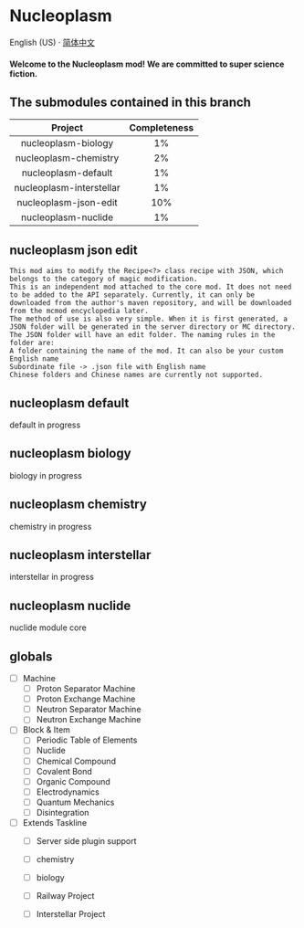 # Nucleoplasm

English (US) · [简体中文](README_szh.md)

<h4>Welcome to the Nucleoplasm mod! We are committed to super science fiction.</h4>

## The submodules contained in this branch

|          Project          | Completeness |
|:-------------------------:|:------------:|
|   nucleoplasm\-biology    |      1%      |
|  nucleoplasm\-chemistry   |      2%      |
|   nucleoplasm\-default    |      1%      |
| nucleoplasm\-interstellar |      1%      |
|  nucleoplasm\-json\-edit  |     10%      |
|   nucleoplasm\-nuclide    |      1%      |

## nucleoplasm json edit
    This mod aims to modify the Recipe<?> class recipe with JSON, which belongs to the category of magic modification.
    This is an independent mod attached to the core mod. It does not need to be added to the API separately. Currently, it can only be downloaded from the author's maven repository, and will be downloaded from the mcmod encyclopedia later.
    The method of use is also very simple. When it is first generated, a JSON folder will be generated in the server directory or MC directory. The JSON folder will have an edit folder. The naming rules in the folder are:
    A folder containing the name of the mod. It can also be your custom English name
    Subordinate file -> .json file with English name
    Chinese folders and Chinese names are currently not supported.

## nucleoplasm default
default in progress

## nucleoplasm biology
biology in progress

## nucleoplasm chemistry
chemistry in progress

## nucleoplasm interstellar
interstellar in progress

## nucleoplasm nuclide
nuclide module core

## globals

- [ ] Machine
    - [ ] Proton Separator Machine
    - [ ] Proton Exchange Machine
    - [ ] Neutron Separator Machine
    - [ ] Neutron Exchange Machine
- [ ] Block & Item
    - [ ] Periodic Table of Elements
    - [ ] Nuclide
    - [ ] Chemical Compound
    - [ ] Covalent Bond
    - [ ] Organic Compound
    - [ ] Electrodynamics
    - [ ] Quantum Mechanics
    - [ ] Disintegration
- [ ] Extends Taskline
    - [ ] Server side plugin support
    - [ ] chemistry
    - [ ] biology
    - [ ] Railway Project
    - [ ] Interstellar Project

